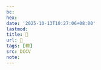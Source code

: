 ```yaml
---
bc:
hex:
date: '2025-10-13T10:27:06+08:00'
lastmod:
title: 􃯣
url: 􃯣
tags: [靾]
src: DCCV
note:
---
```

